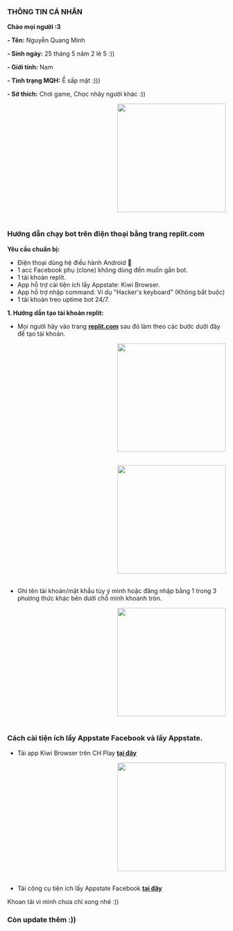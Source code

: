 ### THÔNG TIN CÁ NHÂN

**Chào mọi người :3**

**- Tên:** Nguyễn Quang Minh

**- Sinh ngày:** 25 tháng 5 năm 2 lẻ 5 :))

**- Giới tính:** Nam

**- Tình trạng MQH:** Ế sấp mặt :)))

**- Sở thích:** Chơi game, Chọc nhây người khác :))

<p align="">
 
 <p align="right">
  <img src="https://imgur.com/tCHE7gW.jpg" width=250>
  <br><br>
  <samp> 

### Hướng dẫn chạy bot trên điện thoại bằng trang replit.com

**Yêu cầu chuẩn bị:** 

+ Điện thoại dùng hệ điều hành Android 🐧
+ 1 acc Facebook phụ (clone) không dùng đến muốn gắn bot.
+ 1 tài khoản replit.
+ App hỗ trợ cài tiện ích lấy Appstate: Kiwi Browser.
+ App hỗ trợ nhập command: Ví dụ "Hacker's keyboard" (Không bắt buộc)
+ 1 tài khoản treo uptime bot 24/7.

**1. Hướng dẫn tạo tài khoản replit:**
- Mọi người hãy vào trang **[replit.com](https://replit.com)** sau đó làm theo các bước dưới đây để tạo tài khoản.
<p align="">
 
 <p align="right">
  <img src="https://imgur.com/MtmILYa.jpeg" width=250>
  <br><br>
  <samp> 

 <p align="right">
  <img src="https://imgur.com/zTLxU75.jpeg" width=250>
  <br><br>
  <samp> 

- Ghi tên tài khoản/mật khẩu tùy ý mình hoặc đăng nhập bằng 1 trong 3 phương thức khác bên dưới chỗ mình khoanh tròn.

 <p align="right">
  <img src="https://imgur.com/VuBEfOb.jpeg" width=250>
  <br><br>
  <samp> 

### Cách cài tiện ích lấy Appstate Facebook và lấy Appstate.

- Tải app Kiwi Browser trên CH Play **[tại đây](https://www.google.com/url?sa=t&source=web&rct=j&url=https://play.google.com/store/apps/details%3Fid%3Dcom.kiwibrowser.browser%26hl%3Dvi%26gl%3DUS%26referrer%3Dutm_source%253Dgoogle%2526utm_medium%253Dorganic%2526utm_term%253Dkiwi%2Bbrowser%26pcampaignid%3DAPPU_1_UD9MYum-PMXhz7sPor2peA&ved=2ahUKEwjppoaJ__z2AhXF8HMBHaJeCg8Q5IQBegQIAxAF&usg=AOvVaw0os-3wQ47cJgmgE8mSzBDA)**

 <p align="right">
  <img src="https://imgur.com/7HZd0UK.jpeg" width=250>
  <br><br>
  <samp> 

- Tải công cụ tiện ích lấy Appstate Facebook **[tại đây](https://github.com/c3cbot/c3c-fbstate/archive/refs/tags/1.2.zip)**

Khoan tải vì mình chưa chỉ xong nhé :))
### Còn update thêm :))
